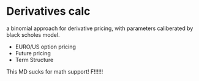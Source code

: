 # Derivatives calc
a binomial approach for derivative pricing, with parameters caliberated by black scholes model. 

- EURO/US option pricing
- Future pricing
- Term Structure

This MD sucks for math support! F!!!!!!

